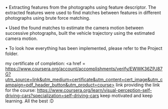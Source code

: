 • Extracting features from the photographs using feature descriptor. The extracted features were used to find matches between features in different photographs using brute force matching.

• Used the found matches to estimate the camera motion between successive photographs, built the vehicle trajectory using the estimated camera motion.

• To look how everything has been implemented, please refer to the Project folder.

my certificate of completion: <a href = https://www.coursera.org/account/accomplishments/verify/EWWK36ZPJ87G?utm_source=link&utm_medium=certificate&utm_content=cert_image&utm_campaign=pdf_header_button&utm_product=course> link </a>
providing the link for the course: https://www.coursera.org/learn/visual-perception-self-driving-cars?specialization=self-driving-cars
keep motivated and keep learning. All the best :D
